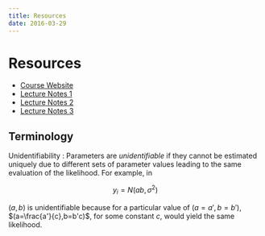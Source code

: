 ```yaml
---
title: Resources
date: 2016-03-29
---
```


# Resources

- [Course Website](https://ams207-spring16-01.courses.soe.ucsc.edu/)
- [Lecture Notes 1](/assets/ams207/notes/notes1.pdf)
- [Lecture Notes 2](/assets/ams207/notes/notes2.pdf)
- [Lecture Notes 3](/assets/ams207/notes/notes3.pdf)

## Terminology

Unidentifiability
: Parameters are *unidentifiable* if they cannot be estimated uniquely due to different sets of parameter values leading to the same evaluation of the likelihood. For example, in

$$
  y_i = N(ab,\sigma^2)
$$

$(a,b)$ is unidentifiable because for a particular value of $(a=a',b=b')$, $(a=\frac{a'}{c},b=b'c)$, for some constant $c$, would yield the same likelihood.

